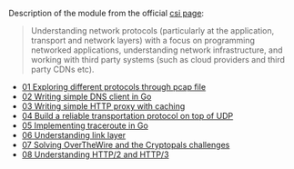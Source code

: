Description of the module from the official [csi page](https://bradfieldcs.com/csi/):
> Understanding network protocols (particularly at the application, transport and network layers) with a focus on programming networked applications, understanding network infrastructure, and working with third party systems (such as cloud providers and third party CDNs etc).

- [01 Exploring different protocols through pcap file](./01_pcapture_the_flag/)
- [02 Writing simple DNS client in Go](./02_dns/dns_client/)
- [03 Writing simple HTTP proxy with caching](./03_web_protocols/http_proxy/)
- [04 Build a reliable transportation protocol on top of UDP](./04_reliable_data_delivery/)
- [05 Implementing traceroute in Go](./05_network_layer/)
- [06 Understanding link layer](./06_link_layer/)
- [07 Solving OverTheWire and the Cryptopals challenges](./07_network_security/)
- [08 Understanding HTTP/2 and HTTP/3](./08_misc_topics/)
